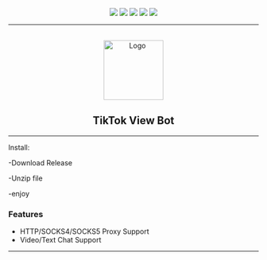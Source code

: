 <div id="top"></div>
<p align="center">
  <img src="https://img.shields.io/github/contributors/dropout1337/TikTok-View-Bot.svg?style=for-the-badge"/>
  <img src="https://img.shields.io/github/forks/dropout1337/TikTok-View-Bot.svg?style=for-the-badge"/>
  <img src="https://img.shields.io/github/stars/dropout1337/TikTok-View-Bot.svg?style=for-the-badge"/>
  <img src="https://img.shields.io/github/issues/dropout1337/TikTok-View-Bot.svg?style=for-the-badge"/>
  <img src="https://img.shields.io/github/license/dropout1337/TikTok-View-Bot.svg?style=for-the-badge"/>
</p>
  
---------------------------------------
  
<br/>
<div align="center">
  <a href="https://github.com/dropout1337/TikTok-View-Bot">
    <img src="https://static.vecteezy.com/system/resources/previews/002/557/421/large_2x/tiktok-logo-black-mobile-social-media-icon-free-vector.jpg" alt="Logo" width="120" height="120">
  </a>
  
  <h2 align="center">TikTok View Bot</h3>

  
</div>
  
---------------------------------------
Install:

-Download Release

-Unzip file

-enjoy

### Features
* HTTP/SOCKS4/SOCKS5 Proxy Support
* Video/Text Chat Support

---------------------------------------

